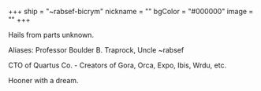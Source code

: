 +++
ship = "~rabsef-bicrym"
nickname = ""
bgColor = "#000000"
image = ""
+++

Hails from parts unknown.

Aliases: Professor Boulder B. Traprock, Uncle ~rabsef

CTO of Quartus Co. - Creators of Gora, Orca, Expo, Ibis, Wrdu, etc.

Hooner with a dream.
